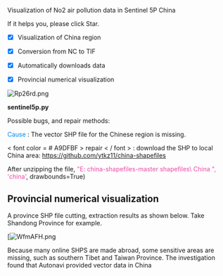 Visualization of No2 air pollution data in Sentinel 5P China

If it helps you, please click Star.

- [x] Visualization of China region

- [x] Conversion from NC to TIF

- [x] Automatically downloads data

- [x] Provincial numerical visualization

![Rp26rd.png](https://z3.ax1x.com/2021/06/18/Rp26rd.png)

**sentinel5p.py**

Possible bugs, and repair methods:

<font color="**#28B9CF**"> Cause </font> : The vector SHP file for the Chinese region is missing.

< font color = # A9DFBF > repair < / font > : download the SHP to local China area: https://github.com/ytkz11/china-shapefiles

After unzipping the file, <font color="#EC49A7">"E: china-shapefiles-master shapefiles\ China ",</font><font color="#EC49A7"> 'china'</font>, drawbounds=True)



## Provincial numerical visualization

A province SHP file cutting, extraction results as shown below. Take Shandong Province for example.

[![WfmAFH.png](https://z3.ax1x.com/2021/07/26/WfmAFH.png)





Because many online SHPS are made abroad, some sensitive areas are missing, such as southern Tibet and Taiwan Province. The investigation found that Autonavi provided vector data in China

